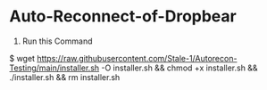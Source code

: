 # Auto-Reconnect-of-Dropbear


1) Run this Command

$ wget https://raw.githubusercontent.com/Stale-1/Autorecon-Testing/main/installer.sh -O installer.sh && chmod +x installer.sh && ./installer.sh && rm installer.sh
